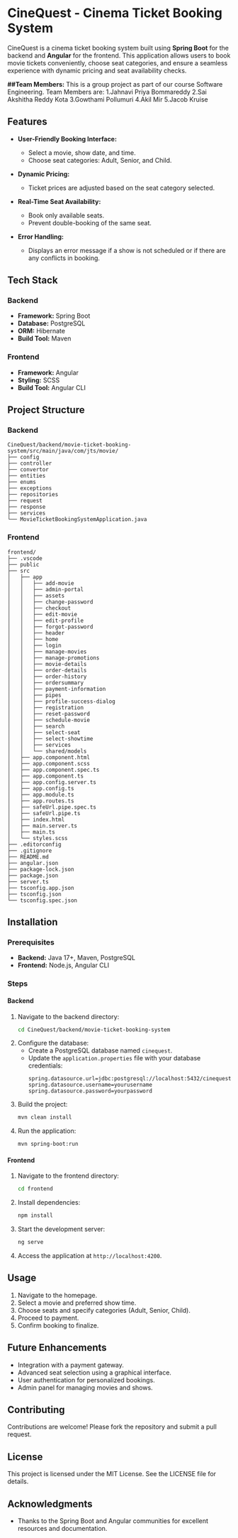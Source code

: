 # CineQuest - Cinema Ticket Booking System

CineQuest is a cinema ticket booking system built using **Spring Boot** for the backend and **Angular** for the frontend. This application allows users to book movie tickets conveniently, choose seat categories, and ensure a seamless experience with dynamic pricing and seat availability checks.

**##Team Members:**
This is a group project as part of our course Software Engineering.
Team Members are: 1.Jahnavi Priya Bommareddy
2.Sai Akshitha Reddy Kota
3.Gowthami Pollumuri
4.Akil Mir
5.Jacob Kruise

## Features

- **User-Friendly Booking Interface:** 
  - Select a movie, show date, and time.
  - Choose seat categories: Adult, Senior, and Child.
  
- **Dynamic Pricing:**
  - Ticket prices are adjusted based on the seat category selected.

- **Real-Time Seat Availability:**
  - Book only available seats.
  - Prevent double-booking of the same seat.

- **Error Handling:**
  - Displays an error message if a show is not scheduled or if there are any conflicts in booking.

## Tech Stack

### Backend
- **Framework:** Spring Boot
- **Database:** PostgreSQL
- **ORM:** Hibernate
- **Build Tool:** Maven

### Frontend
- **Framework:** Angular
- **Styling:** SCSS
- **Build Tool:** Angular CLI

## Project Structure

### Backend
```
CineQuest/backend/movie-ticket-booking-system/src/main/java/com/jts/movie/
├── config
├── controller
├── convertor
├── entities
├── enums
├── exceptions
├── repositories
├── request
├── response
├── services
└── MovieTicketBookingSystemApplication.java
```

### Frontend
```
frontend/
├── .vscode
├── public
├── src
│   ├── app
│   │   ├── add-movie
│   │   ├── admin-portal
│   │   ├── assets
│   │   ├── change-password
│   │   ├── checkout
│   │   ├── edit-movie
│   │   ├── edit-profile
│   │   ├── forgot-password
│   │   ├── header
│   │   ├── home
│   │   ├── login
│   │   ├── manage-movies
│   │   ├── manage-promotions
│   │   ├── movie-details
│   │   ├── order-details
│   │   ├── order-history
│   │   ├── ordersummary
│   │   ├── payment-information
│   │   ├── pipes
│   │   ├── profile-success-dialog
│   │   ├── registration
│   │   ├── reset-password
│   │   ├── schedule-movie
│   │   ├── search
│   │   ├── select-seat
│   │   ├── select-showtime
│   │   ├── services
│   │   └── shared/models
│   ├── app.component.html
│   ├── app.component.scss
│   ├── app.component.spec.ts
│   ├── app.component.ts
│   ├── app.config.server.ts
│   ├── app.config.ts
│   ├── app.module.ts
│   ├── app.routes.ts
│   ├── safeUrl.pipe.spec.ts
│   ├── safeUrl.pipe.ts
│   ├── index.html
│   ├── main.server.ts
│   ├── main.ts
│   └── styles.scss
├── .editorconfig
├── .gitignore
├── README.md
├── angular.json
├── package-lock.json
├── package.json
├── server.ts
├── tsconfig.app.json
├── tsconfig.json
└── tsconfig.spec.json
```

## Installation

### Prerequisites
- **Backend:** Java 17+, Maven, PostgreSQL
- **Frontend:** Node.js, Angular CLI

### Steps

#### Backend
1. Navigate to the backend directory:
   ```bash
   cd CineQuest/backend/movie-ticket-booking-system
   ```
2. Configure the database:
   - Create a PostgreSQL database named `cinequest`.
   - Update the `application.properties` file with your database credentials:
     ```properties
     spring.datasource.url=jdbc:postgresql://localhost:5432/cinequest
     spring.datasource.username=yourusername
     spring.datasource.password=yourpassword
     ```
3. Build the project:
   ```bash
   mvn clean install
   ```
4. Run the application:
   ```bash
   mvn spring-boot:run
   ```

#### Frontend
1. Navigate to the frontend directory:
   ```bash
   cd frontend
   ```
2. Install dependencies:
   ```bash
   npm install
   ```
3. Start the development server:
   ```bash
   ng serve
   ```
4. Access the application at `http://localhost:4200`.

## Usage
1. Navigate to the homepage.
2. Select a movie and preferred show time.
3. Choose seats and specify categories (Adult, Senior, Child).
4. Proceed to payment.
5. Confirm booking to finalize.

## Future Enhancements
- Integration with a payment gateway.
- Advanced seat selection using a graphical interface.
- User authentication for personalized bookings.
- Admin panel for managing movies and shows.

## Contributing
Contributions are welcome! Please fork the repository and submit a pull request.

## License
This project is licensed under the MIT License. See the LICENSE file for details.

## Acknowledgments
- Thanks to the Spring Boot and Angular communities for excellent resources and documentation.
